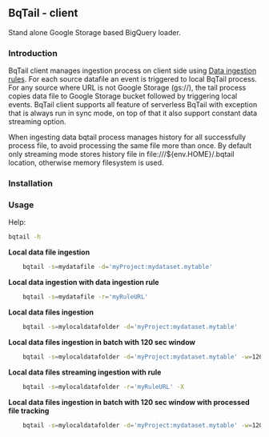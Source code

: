 ## BqTail - client

Stand alone Google Storage based BigQuery loader.

### Introduction

BqTail client manages ingestion process on client side using [Data ingestion rules](../../bqtail/tail/README.md#data-ingestion-rules).
For each source datafile an event is triggered to local BqTail process.
For any source where URL is not Google Storage (gs://), the tail process copies data file to Google Storage bucket followed by triggering local events.
BqTail client supports all feature of serverless BqTail with exception that is always run in sync mode, on top of that it also support constant data streaming option.

When ingesting data bqtail process manages history for all successfully process file, to avoid processing the same file more than once.
By default only streaming mode stores history file in file:///${env.HOME}/.bqtail location, otherwise memory filesystem is used.

### Installation




### Usage  

Help: 

```bash
bqtail -h
```

**Local data file ingestion**

```bash
    bqtail -s=mydatafile -d='myProject:mydataset.mytable'
```

**Local data ingestion with data ingestion rule**

```bash
    bqtail -s=mydatafile -r='myRuleURL' 
```

**Local data files ingestion**

```bash
    bqtail -s=mylocaldatafolder -d='myProject:mydataset.mytable'
```

**Local data files ingestion in batch with 120 sec window**

```bash
    bqtail -s=mylocaldatafolder -d='myProject:mydataset.mytable' -w=120
```

**Local data files streaming ingestion with rule**

```bash
    bqtail -s=mylocaldatafolder -r='myRuleURL' -X 
```

**Local data files ingestion in batch with 120 sec window with processed file tracking**

```bash
    bqtail -s=mylocaldatafolder -d='myProject:mydataset.mytable' -w=120 -h=~/.bqtail
```

